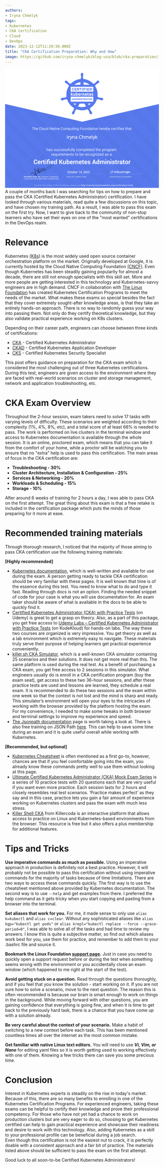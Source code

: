 ```yaml
---
authors:
- Iryna Chmelyk
tags:
- Kubernetes
- CKA Certification
- Cloud
- DevOps
date: 2023-12-12T11:29:50.000Z
title: "CKA Certification Preparation: Why and How"
image: https://github.com/iryna-chmelyk/blog-usa/blob/cka-preparation/images/2023/12/cka-certificate.png
---
```


![Certificate](https://github.com/iryna-chmelyk/blog-usa/blob/cka-preparation/images/2023/12/cka-certificate.png)
A couple of months back I was searching for tips on how to prepare and pass the CKA (Certified Kubernetes Administrator) certification. I have looked through various materials, read quite a few discussions on this topic, and have chosen my training path. As a result, I was able to pass this exam on the first try. Now, I want to give back to the community of non-stop learners who have set their eyes on one of the "most wanted" certifications in the DevOps realm.

# Relevance


Kubernetes [(K8s)](https://kubernetes.io/) is the most widely used open source container orchestration platform on the market. Originally developed at Google, it is currently hosted by the Cloud Native Computing Foundation [(CNCF)](https://www.cncf.io/). Even though Kubernetes has been steadily gaining popularity for almost a decade, there are still not enough specialists with this skill set. More and more people are getting interested in this technology and Kubernetes-savvy engineers are in high demand. CNCF in collaboration with [The Linux Foundation](https://training.linuxfoundation.org/) has created Kubernetes Certification Programs to meet the needs of the market. What makes these exams so special besides the fact that they cover extremely sought-after knowledge areas, is that they take an entirely hands-on approach. There is no way to randomly guess your way into passing them. Not only do they certify theoretical knowledge, but they also validate practical experience working on K8s clusters.

Depending on their career path, engineers can choose between three kinds of certifications:

- [CKA](https://training.linuxfoundation.org/certification/certified-kubernetes-administrator-cka/) - Certified Kubernetes Administrator 
- [CKAD](https://training.linuxfoundation.org/certification/certified-kubernetes-application-developer-ckad/) - Certified Kubernetes Application Developer 
- [CKS](https://training.linuxfoundation.org/certification/certified-kubernetes-security-specialist/) - Certified Kubernetes Security Specialist

This post offers guidance on preparation for the CKA exam which is considered the most challenging out of three Kubernetes certifications. During this test, engineers are given access to the environment where they are faced with real-world scenarios on cluster and storage management, network and application troubleshooting, etc.


# CKA Exam Overview


Throughout the 2-hour session, exam takers need to solve 17 tasks with varying levels of difficulty. These scenarios are weighted according to their complexity (1%, 4%, 8%, etc), and a total score of at least 66% is needed to pass. The work is performed on live clusters in the terminal window and access to Kubernetes documentation is available through the whole session. It is an online, proctored exam, which means that you can take it from the comfort of your home, while a proctor will be watching you to ensure that no "extra" help is used to pass this certification. The main areas of focus in the CKA certification are:

- **Troubleshooting - 30%**
- **Cluster Architecture, Installation & Configuration - 25%**
- **Services & Networking - 20%**
- **Workloads & Scheduling - 15%**
- **Storage - 10%**

After around 6 weeks of training for 2 hours a day, I was able to pass CKA on the first attempt. The great thing about this exam is that a free retake is included in the certification package which puts the minds of those preparing for it more at ease.


# Recommended training materials


Through thorough research, I noticed that the majority of those aiming to pass CKA certification use the following training materials:

**[Highly recommended]**
- [Kubernetes documentation](https://kubernetes.io/), which is well-written and available for use during the exam. A person getting ready to tackle CKA certification should be very familiar with these pages. It is well known that time is of the essence during this test. You need to know what to do and type it fast. Reading through docs is not an option. Finding the needed snippet of code for your case is what you will use documentation for. An exam taker should be aware of what is available in the docs to be able to quickly find it.
- [Certified Kubernetes Administrator (CKA) with Practice Tests](https://www.udemy.com/course/certified-kubernetes-administrator-with-practice-tests/) (on Udemy) is great to get a grasp on theory. Also, as a part of this package, you get free access to [Udemy Labs – Certified Kubernetes Administrator with Practice Tests](https://kodekloud.com/courses/labs-certified-kubernetes-administrator-with-practice-tests/) (on KodeKloud) for hands-on labs. The way these two courses are organized is very impressive. You get theory as well as a lab environment which is extremely easy to navigate. These materials truly serve their purpose of helping learners get practical experience conveniently.
- [killer.sh CKA Simulator](https://killer.sh/), which is a well-known CKA simulator containing 25 scenarios and their solutions. It does not get more real than this. The same platform is used during the real test. As a benefit of purchasing a CKA exam, you get free access to 2 sessions in this simulator. What engineers usually do is enroll in a CKA certification program (buy the exam seat), get access to these two 36-hour sessions, and after these practice tests are used and lessons are learned, they schedule a real exam. It is recommended to do these two sessions and the exam within one week so that the context is not lost and the mind is sharp and ready. This simulator’s environment will open your eyes to the intricacies of working with the browser provided by the platform hosting the exam. For my convenience, I needed to make some tweaks in both browser and terminal settings to improve my experience and speed.
- [The Jsonpath documentation](https://kubernetes.io/docs/reference/kubectl/jsonpath/) page is worth taking a look at. There is also free training on JSON Path [here](https://kodekloud.com/courses/json-path-quiz/). This can help to save some time during an exam and it is quite useful overall while working with Kubernetes. 

**[Recommended, but optional]**
- [Kubernetes Cheatsheet](https://kubernetes.io/docs/reference/kubectl/cheatsheet/) is often mentioned as a first go-to, however, chances are that if you feel comfortable going into the exam, you already know these commands pretty well to use them without looking at this page.
- [Ultimate Certified Kubernetes Administrator (CKA) Mock Exam Series](https://kodekloud.com/courses/ultimate-certified-kubernetes-administrator-cka-mock-exam/) is a series of 10 practice tests with 20 questions each that are very useful if you want even more practice. Each session lasts for 2 hours and closely resembles real test scenarios. ‘Practice makes perfect’ as they say and in this case, practice lets you gain a fair amount of experience working on Kubernetes clusters and pass the exam with much less stress.
- [Killer Shell CKA](https://killercoda.com/killer-shell-cka) from Killercoda is an interactive platform that allows access to practice on Linux and Kubernetes-based environments from the browser. This resource is free but it also offers a plus membership for additional features. 


# Tips and Tricks


**Use imperative commands as much as possible.**
Using an imperative approach in production is definitely not a best practice. However, it will probably not be possible to pass this certification without using imperative commands for the majority of tasks because of time limitations. There are two ways to access these commands quickly. The first way is to use the cheatsheet mentioned above provided by Kubernetes documentation. The second way is to use `--help` and get examples from there. I preferred the help command as it gets tricky when you start copying and pasting from a browser into the terminal.

**Set aliases that work for you.** For me, it made sense to only use `alias k=kubectl` and `alias c=clear`. Without any sophisticated aliases like `alias kgp="kubectl get pods"` or `alias krepl="kubectl replace --force --grace-period=0"`, I was able to solve all of the tasks and had time to review my answers. I know this is quite a subjective matter, so find out which aliases work best for you, use them for practice, and remember to add them to your .bashrc file and source it.

**Bookmark the Linux Foundation [support page](https://jira.linuxfoundation.org/plugins/servlet/desk).** Just in case you need to quickly open a support request before or during the test when something seems wrong with the environment or you accidentally close an exam window (which happened to me right at the start of the test).

**Avoid getting stuck on a question.** Read through the questions thoroughly, and if you feel that you know the solution - start working on it. If you are not sure how to solve a scenario, move to the next question. The reason this is often recommended is because our brain is smart enough to work on things in the background. While moving forward with other questions, you are gaining confidence that everything is going fine, and when it is time to get back to the previously hard task, there is a chance that you have come up with a solution already.

**Be very careful about the context of your scenario.** Make a habit of switching to a new context before each task. This has been mentioned countless times all over the internet as the most common mistake.

**Get familiar with native Linux text editors.** You will need to use ***Vi, Vim, or Nano*** for editing yaml files so it is worth getting used to working effectively with one of them. Knowing a few tricks there can save you some precious time. 


# Conclusion


Interest in Kubernetes experts is steadily on the rise in today's market. Because of this, there are so many benefits to enrolling in one of the Kubernetes Certification Programs. For experienced engineers, taking these exams can be helpful to certify their knowledge and prove their professional competency. For those who have not yet had a chance to work on production clusters but are very eager to do so, choosing to get Kubernetes certified can help to gain practical experience and showcase their readiness and desire to work with this technology. Also, adding Kubernetes as a skill to your professional profile can be beneficial during a job search. <br> 
Even though this certification is not the easiest nut to crack, it is perfectly doable with a consistent approach and a fair bit of practice. The materials listed above should be sufficient to pass the exam on the first attempt. <br> 


Good luck to all soon-to-be Certified Kubernetes Administrators!


